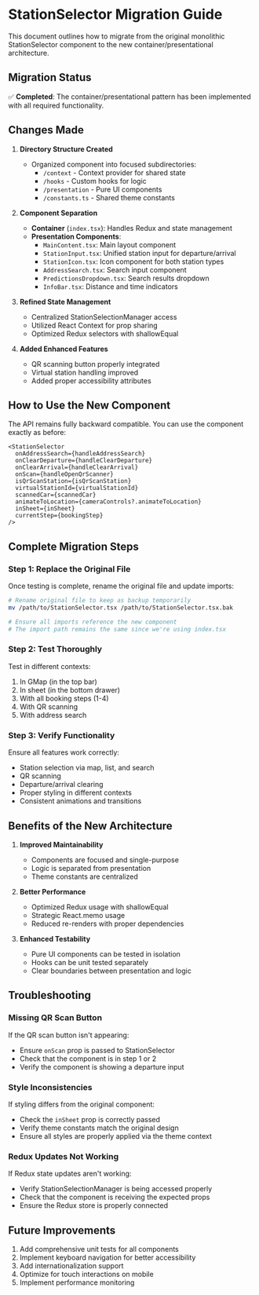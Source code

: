 # StationSelector Migration Guide

This document outlines how to migrate from the original monolithic StationSelector component to the new container/presentational architecture.

## Migration Status

✅ **Completed**: The container/presentational pattern has been implemented with all required functionality.

## Changes Made

1. **Directory Structure Created**
   - Organized component into focused subdirectories:
     - `/context` - Context provider for shared state
     - `/hooks` - Custom hooks for logic
     - `/presentation` - Pure UI components
     - `/constants.ts` - Shared theme constants

2. **Component Separation**
   - **Container** (`index.tsx`): Handles Redux and state management
   - **Presentation Components**:
     - `MainContent.tsx`: Main layout component
     - `StationInput.tsx`: Unified station input for departure/arrival
     - `StationIcon.tsx`: Icon component for both station types
     - `AddressSearch.tsx`: Search input component
     - `PredictionsDropdown.tsx`: Search results dropdown
     - `InfoBar.tsx`: Distance and time indicators

3. **Refined State Management**
   - Centralized StationSelectionManager access
   - Utilized React Context for prop sharing
   - Optimized Redux selectors with shallowEqual

4. **Added Enhanced Features**
   - QR scanning button properly integrated
   - Virtual station handling improved
   - Added proper accessibility attributes

## How to Use the New Component

The API remains fully backward compatible. You can use the component exactly as before:

```tsx
<StationSelector
  onAddressSearch={handleAddressSearch}
  onClearDeparture={handleClearDeparture}
  onClearArrival={handleClearArrival}
  onScan={handleOpenQrScanner}
  isQrScanStation={isQrScanStation}
  virtualStationId={virtualStationId}
  scannedCar={scannedCar}
  animateToLocation={cameraControls?.animateToLocation}
  inSheet={inSheet}
  currentStep={bookingStep}
/>
```

## Complete Migration Steps

### Step 1: Replace the Original File

Once testing is complete, rename the original file and update imports:

```bash
# Rename original file to keep as backup temporarily
mv /path/to/StationSelector.tsx /path/to/StationSelector.tsx.bak

# Ensure all imports reference the new component
# The import path remains the same since we're using index.tsx
```

### Step 2: Test Thoroughly

Test in different contexts:
1. In GMap (in the top bar)
2. In sheet (in the bottom drawer)
3. With all booking steps (1-4)
4. With QR scanning
5. With address search

### Step 3: Verify Functionality

Ensure all features work correctly:
- Station selection via map, list, and search
- QR scanning
- Departure/arrival clearing
- Proper styling in different contexts
- Consistent animations and transitions

## Benefits of the New Architecture

1. **Improved Maintainability**
   - Components are focused and single-purpose
   - Logic is separated from presentation
   - Theme constants are centralized

2. **Better Performance**
   - Optimized Redux usage with shallowEqual
   - Strategic React.memo usage
   - Reduced re-renders with proper dependencies

3. **Enhanced Testability**
   - Pure UI components can be tested in isolation
   - Hooks can be unit tested separately
   - Clear boundaries between presentation and logic

## Troubleshooting

### Missing QR Scan Button

If the QR scan button isn't appearing:
- Ensure `onScan` prop is passed to StationSelector
- Check that the component is in step 1 or 2
- Verify the component is showing a departure input

### Style Inconsistencies

If styling differs from the original component:
- Check the `inSheet` prop is correctly passed
- Verify theme constants match the original design
- Ensure all styles are properly applied via the theme context

### Redux Updates Not Working

If Redux state updates aren't working:
- Verify StationSelectionManager is being accessed properly
- Check that the component is receiving the expected props
- Ensure the Redux store is properly connected

## Future Improvements

1. Add comprehensive unit tests for all components
2. Implement keyboard navigation for better accessibility
3. Add internationalization support
4. Optimize for touch interactions on mobile
5. Implement performance monitoring
